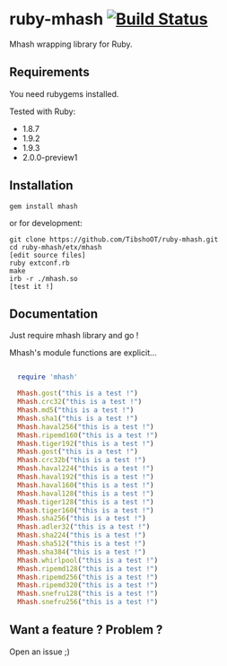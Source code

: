 # ruby-mhash [![Build Status](https://travis-ci.org/TibshoOT/ruby-mhash.png?branch=master)](https://travis-ci.org/TibshoOT/ruby-mhash)

Mhash wrapping library for Ruby.

## Requirements

You need rubygems installed.

Tested with Ruby:

* 1.8.7
* 1.9.2
* 1.9.3
* 2.0.0-preview1

## Installation

    gem install mhash

or for development:

    git clone https://github.com/TibshoOT/ruby-mhash.git
    cd ruby-mhash/etx/mhash
    [edit source files]
    ruby extconf.rb
    make
    irb -r ./mhash.so
    [test it !]


## Documentation

Just require mhash library and go !

Mhash's module functions are explicit...

```ruby

  require 'mhash'

  Mhash.gost("this is a test !")
  Mhash.crc32("this is a test !")
  Mhash.md5("this is a test !")
  Mhash.sha1("this is a test !")
  Mhash.haval256("this is a test !")
  Mhash.ripemd160("this is a test !")
  Mhash.tiger192("this is a test !")
  Mhash.gost("this is a test !")
  Mhash.crc32b("this is a test !")
  Mhash.haval224("this is a test !")
  Mhash.haval192("this is a test !")
  Mhash.haval160("this is a test !")
  Mhash.haval128("this is a test !")
  Mhash.tiger128("this is a test !")
  Mhash.tiger160("this is a test !")
  Mhash.sha256("this is a test !")
  Mhash.adler32("this is a test !")
  Mhash.sha224("this is a test !")
  Mhash.sha512("this is a test !")
  Mhash.sha384("this is a test !")
  Mhash.whirlpool("this is a test !")
  Mhash.ripemd128("this is a test !")
  Mhash.ripemd256("this is a test !")
  Mhash.ripemd320("this is a test !")
  Mhash.snefru128("this is a test !")
  Mhash.snefru256("this is a test !")

```

## Want a feature ? Problem ?

Open an issue ;)
